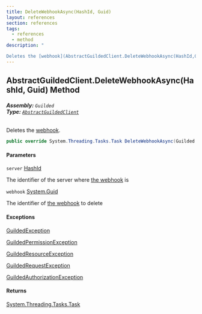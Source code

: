 ```yaml
---
title: DeleteWebhookAsync(HashId, Guid)
layout: references
section: references
tags:
  - references
  - method
description: "

Deletes the [webhook](AbstractGuildedClient.DeleteWebhookAsync(HashId,Guid).md#Guilded.AbstractGuildedClient.DeleteWebhookAsync(Guilded.Base.HashId,Guid).webhook 'Guilded.AbstractGuildedClient.DeleteWebhookAsync(Guilded.Base.HashId, Guid).webhook')."
---
```


## AbstractGuildedClient.DeleteWebhookAsync(HashId, Guid) Method
###### **Assembly:** `Guilded`<br/>**Type:** [`AbstractGuildedClient`](AbstractGuildedClient.md 'Guilded.AbstractGuildedClient')

Deletes the [webhook](AbstractGuildedClient.DeleteWebhookAsync(HashId,Guid).md#Guilded.AbstractGuildedClient.DeleteWebhookAsync(Guilded.Base.HashId,Guid).webhook 'Guilded.AbstractGuildedClient.DeleteWebhookAsync(Guilded.Base.HashId, Guid).webhook').

```csharp
public override System.Threading.Tasks.Task DeleteWebhookAsync(Guilded.Base.HashId server, Guid webhook);
```
#### Parameters

<a name='Guilded.AbstractGuildedClient.DeleteWebhookAsync(Guilded.Base.HashId,Guid).server'></a>

`server` [HashId](HashId.md 'Guilded.Base.HashId')

The identifier of the server where [the webhook](Webhook.md 'Guilded.Base.Servers.Webhook') is

<a name='Guilded.AbstractGuildedClient.DeleteWebhookAsync(Guilded.Base.HashId,Guid).webhook'></a>

`webhook` [System.Guid](https://docs.microsoft.com/en-us/dotnet/api/System.Guid 'System.Guid')

The identifier of [the webhook](Webhook.md 'Guilded.Base.Servers.Webhook') to delete

#### Exceptions

[GuildedException](GuildedException.md 'Guilded.Base.GuildedException')

[GuildedPermissionException](GuildedPermissionException.md 'Guilded.Base.GuildedPermissionException')

[GuildedResourceException](GuildedResourceException.md 'Guilded.Base.GuildedResourceException')

[GuildedRequestException](GuildedRequestException.md 'Guilded.Base.GuildedRequestException')

[GuildedAuthorizationException](GuildedAuthorizationException.md 'Guilded.Base.GuildedAuthorizationException')

#### Returns
[System.Threading.Tasks.Task](https://docs.microsoft.com/en-us/dotnet/api/System.Threading.Tasks.Task 'System.Threading.Tasks.Task')